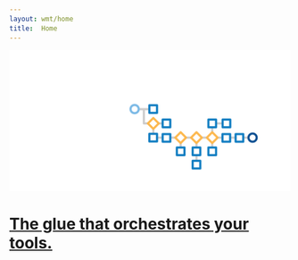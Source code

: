 ```yaml
---
layout: wmt/home
title:  Home
---
```

<!-- Landing Page Content -->
<div class="landingPage">
  <div class="container">
    <div class="row">
      <div class="col-md-12">
        <a href="/docs/getting-started/index.html">
          <img src="/assets/img/concord-the-glue.png" alt="The glue that orchestrates your tools." class="img-responsive" />
          <h1>The glue that orchestrates your tools.</h1>
        </a>
      </div><!-- END col-md-12 -->
    </div><!-- END row -->
  </div><!-- END container -->
</div><!-- END landingPage -->
<!-- Comment to test looper build -->
